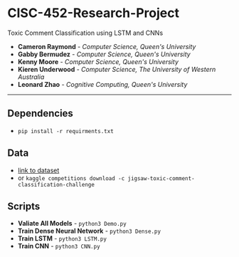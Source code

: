 # CISC-452-Research-Project

Toxic Comment Classification using LSTM and CNNs

* **Cameron Raymond** - *Computer Science, Queen's University*
* **Gabby Bermudez** - *Computer Science, Queen's University*
* **Kenny Moore** - *Computer Science, Queen's University*
* **Kieren Underwood** - *Computer Science, The University of Western Australia*
* **Leonard Zhao** - *Cognitive Computing, Queen's University*

** **

## Dependencies

* `pip install -r requirments.txt`

## Data

* [link to dataset](https://www.kaggle.com/c/jigsaw-toxic-comment-classification-challenge/data)
* or `kaggle competitions download -c jigsaw-toxic-comment-classification-challenge`

## Scripts

* **Valiate All Models** - `python3 Demo.py`
* **Train Dense Neural Network** -  `python3 Dense.py`
* **Train LSTM** - `python3 LSTM.py`
* **Train CNN** - `python3 CNN.py`
